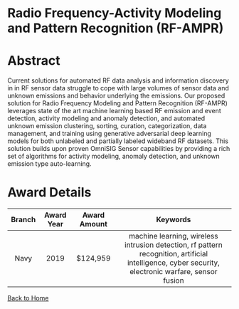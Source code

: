 
Radio Frequency-Activity Modeling and Pattern Recognition (RF-AMPR)
===================================================================

# Abstract


Current solutions for automated RF data analysis and information discovery in in RF sensor data struggle to cope with large volumes of sensor data and unknown emissions and behavior underlying the emissions. Our proposed solution for Radio Frequency Modeling and Pattern Recognition (RF-AMPR) leverages state of the art machine learning based RF emission and event detection, activity modeling and anomaly detection, and automated unknown emission clustering, sorting, curation, categorization, data management, and training using generative adversarial deep learning models for both unlabeled and partially labeled wideband RF datasets. This solution builds upon proven OmniSIG Sensor capabilities by providing a rich set of algorithms for activity modeling, anomaly detection, and unknown emission type auto-learning.  

# Award Details

|Branch|Award Year|Award Amount|Keywords|
| :---: | :---: | :---: | :---: |
|Navy|2019|$124,959|machine learning, wireless intrusion detection, rf pattern recognition, artificial intelligence, cyber security, electronic warfare, sensor fusion|
  
  


[Back to Home](https://github.com/chrischow/dod_sbir_awards/JH/#1995)